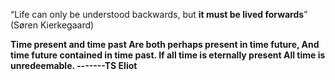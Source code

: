 “Life can only be understood backwards, but **it must be lived forwards**” (Søren Kierkegaard)



**Time present and time past Are both perhaps present in time future, And time future contained in time past. If all time is eternally present All time is unredeemable.    -------TS Eliot**



